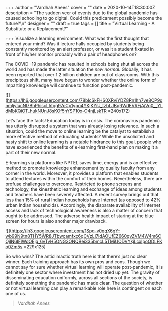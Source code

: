+++
author = "Vardhah Anees"
cover = ""
date = 2020-10-14T18:30:00Z
description = "The sudden veer of events due to the global pandemic has caused schooling to go digital. Could this predicament possibly become the future?\n"
designer = ""
draft = true
tags = []
title = "Virtual Learning - A Substitute or a Replacement?"

+++
Visualize a learning environment. What was the first thought that entered your mind? Was it lecture halls occupied by students being constantly monitored by an alert professor, or was it a student fixated in front of his/her monitor probably with a pair of headphones on?

The COVID -19 pandemic has resulted in schools being shut all across the world and has made the latter situation the _new normal_. Globally, it has been reported that over 1.2 billion children are out of classrooms. With this precipitous shift, many have begun to wonder whether the online form of imparting knowledge will continue to function post-pandemic.

![](https://lh6.googleusercontent.com/78blcSkFHS0XRviYDZ8Rn1hn7ve8CP9gnmljylucNl7BhPhiscL5tgg97cCp1ypo4YKjKYiU_tzbLJBqRWdEVREjAjVq0__YLdMbKQiOT_hukNUnJ8sKOf5hYSP10x-O4njLskTR =240x172)

Let’s face the facts! Education today is in crisis. The coronavirus pandemic has utterly disrupted a system that was already losing relevance. In such a situation, could the move to online learning be the catalyst to establish a more effective method of educating students? While the unsolicited and hasty shift to online learning is a notable hindrance to this goal, people who have experienced the benefits of e-learning first-hand plan on making it a part of their new normal.

E-learning via platforms like NPTEL saves time, energy and is an effective method to promote knowledge enhancement by quality faculty from any corner in the world. Moreover, it provides a platform that enables students to attend lectures within the comfort of their homes. Nevertheless, there are profuse challenges to overcome. Restricted to phone screens and technology, the kinesthetic learning and exchange of ideas among students and teachers have been severely affected. A recent survey brings out that less than 15% of rural Indian households have Internet (as opposed to 42% urban Indian households). Accordingly, the disparate availability of internet access and lack of technological awareness is also a matter of concern that ought to be addressed. The adverse health impact of staring at the blue screen for hours is also another major drawback.

![](https://lh3.googleusercontent.com/1Spq-v0qqX6gY-wb99N9tn8THY5WR8JTbwcamfxc6qCVzLI7IdAOUfEZ660qvZVM4W4m6COjlN6IFlWdOEjg_6vTyH5ONG3ONQBei335bmcL5TMiUODVYkjLcxIpoQDLFKo0Zm5s =229x125)

So who wins? The anticlimactic truth here is that there’s just no clear winner. Each training approach has its own pros and cons. Though we cannot say for sure whether virtual learning will operate post-pandemic, it is definitely one sector where investment has not dried up yet. The gravity of disseminating education uniformly, across all sections of the society, is definitely something the pandemic has made clear. The question of whether or not virtual learning can play a remarkable role here is contingent on each one of us.

> _Vardhah Anees_